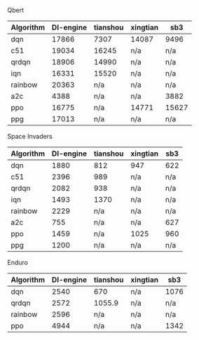 Qbert

| Algorithm | DI-engine| tianshou | xingtian |   sb3    |
| --------- | -------- | -------- | -------- | -------  |
| dqn       | 17866    | 7307     | 14087    | 9496     |
| c51       | 19034    | 16245    | n/a      | n/a      |
| qrdqn     | 18906    | 14990    | n/a      | n/a      |
| iqn       | 16331    | 15520    | n/a      | n/a      |
| rainbow   | 20363    | n/a      | n/a      | n/a      |
| a2c       | 4388     | n/a      | n/a      | 3882     |
| ppo       | 16775    | n/a      | 14771    | 15627    |
| ppg       | 17013    | n/a      | n/a      | n/a      |

Space Invaders

| Algorithm | DI-engine| tianshou | xingtian |   sb3    |
| --------- | -------- | -------- | -------- | -------  |
| dqn       | 1880     | 812      | 947      | 622      |
| c51       | 2396     | 989      | n/a      | n/a      |
| qrdqn     | 2082     | 938      | n/a      | n/a      |
| iqn       | 1493     | 1370     | n/a      | n/a      |
| rainbow   | 2229     | n/a      | n/a      | n/a      |
| a2c       | 755      | n/a      | n/a      | 627      |
| ppo       | 1459     | n/a      | 1025     | 960      |
| ppg       | 1200     | n/a      | n/a      | n/a      |

Enduro

| Algorithm | DI-engine| tianshou | xingtian |   sb3    |
| --------- | -------- | -------- | -------- | -------  |
| dqn       | 2540     | 670      | n/a      | 1076      |
| qrdqn     | 2572     | 1055.9   | n/a      | n/a      |
| rainbow   | 2596     | n/a      | n/a      | n/a      |
| ppo       | 4944     | n/a      | n/a      | 1342      |
